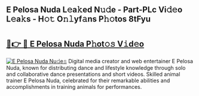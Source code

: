 ## E Pelosa Nuda L𝚎a𝚔ed N𝚞𝚍e - Part-PLc Vi𝚍𝚎o L𝚎a𝚔s - H𝚘𝚝 O𝚗𝚕yf𝚊ns P𝚑𝚘tos 8tFyu

# <h2><a href="http://kf5y8w.oniu.top/?m=E+Pelosa+Nuda">🔗👉 🔴 E Pelosa Nuda P𝚑ot𝚘𝚜 V𝚒d𝚎o</a></h2>

[![E Pelosa Nuda Nu𝚍e𝚜](https://i.imgur.com/0qMVB7G.gif)](http://kf5y8w.oniu.top/?m=E+Pelosa+Nuda)
Digital media creator and web entertainer E Pelosa Nuda, known for distributing dance and lifestyle knowledge through solo and collaborative dance presentations and short videos. Skilled animal trainer E Pelosa Nuda, celebrated for their remarkable abilities and accomplishments in training animals for performances.  
